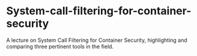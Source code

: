 # System-call-filtering-for-container-security
A lecture on System Call Filtering for Container Security, highlighting and comparing three pertinent tools in the field.
